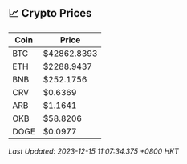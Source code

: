 ## 📈 Crypto Prices

| Coin | Price |
| ---- | ----- |
| BTC | $42862.8393 |
| ETH | $2288.9437 |
| BNB | $252.1756 |
| CRV | $0.6369 |
| ARB | $1.1641 |
| OKB | $58.8206 |
| DOGE | $0.0977 |

_Last Updated: 2023-12-15 11:07:34.375 +0800 HKT_